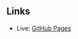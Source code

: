 ## Links
- Live: [GitHub Pages](https://wingedotter5.github.io/geektrust-teerex-store/products?page=1)
